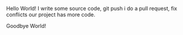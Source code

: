 Hello World!
I write some source code, git push
i do a pull request, fix conflicts
our project has more code.










Goodbye World!
